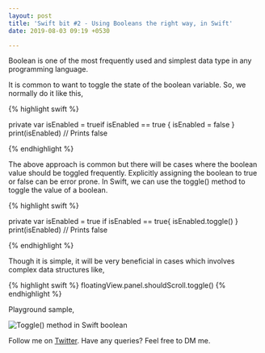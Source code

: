 ```yaml
---
layout: post
title: 'Swift bit #2 - Using Booleans the right way, in Swift'
date: 2019-08-03 09:19 +0530

---
```


Boolean is one of the most frequently used and simplest data type in any programming language.

It is common to want to toggle the state of the boolean variable. So, we normally do it like this,


{% highlight swift %}

private var isEnabled = trueif isEnabled == true {
 isEnabled = false
}
print(isEnabled) // Prints false

{% endhighlight %}

The above approach is common but there will be cases where the boolean value should be toggled frequently. Explicitly assigning the boolean to true or false can be error prone. In Swift, we can use the toggle() method to toggle the value of a boolean.


{% highlight swift %}

private var isEnabled = true
if isEnabled == true{
 isEnabled.toggle()
}
print(isEnabled) // Prints false

{% endhighlight %}


Though it is simple, it will be very beneficial in cases which involves complex data structures like,

{% highlight swift %}
floatingView.panel.shouldScroll.toggle()
{% endhighlight %}

Playground sample,

![Toggle() method in Swift boolean](/blog/assets/images/swiftbit02.png)

Follow me on [Twitter](https://twitter.com/rizwanasifahmed). 
Have any queries? Feel free to DM me.

